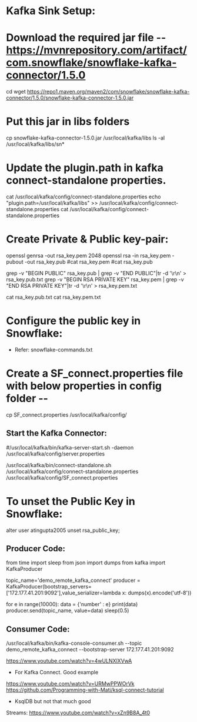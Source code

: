 # Kafka Sink Setup:
# Download the required jar file -- https://mvnrepository.com/artifact/com.snowflake/snowflake-kafka-connector/1.5.0
cd 
wget https://repo1.maven.org/maven2/com/snowflake/snowflake-kafka-connector/1.5.0/snowflake-kafka-connector-1.5.0.jar

# Put this jar in libs folders
cp snowflake-kafka-connector-1.5.0.jar /usr/local/kafka/libs
ls -al /usr/local/kafka/libs/sn*

# Update the plugin.path in kafka connect-standalone properties.
cat /usr/local/kafka/config/connect-standalone.properties
echo "plugin.path=/usr/local/kafka/libs" >> /usr/local/kafka/config/connect-standalone.properties
cat /usr/local/kafka/config/connect-standalone.properties


# Create Private & Public key-pair:
openssl genrsa -out rsa_key.pem 2048
openssl rsa -in rsa_key.pem -pubout -out rsa_key.pub
#cat rsa_key.pem
#cat rsa_key.pub

grep -v "BEGIN PUBLIC" rsa_key.pub | grep -v "END PUBLIC"|tr -d '\r\n' > rsa_key.pub.txt
grep -v "BEGIN RSA PRIVATE KEY" rsa_key.pem | grep -v "END RSA PRIVATE KEY"|tr -d '\r\n' > rsa_key.pem.txt

cat rsa_key.pub.txt
cat rsa_key.pem.txt


# Configure the public key in Snowflake:
- Refer: snowflake-commands.txt


# Create a SF_connect.properties file with below properties in config folder --
cp SF_connect.properties /usr/local/kafka/config/


Start the Kafka Connector:
---------------------------------------------------------

#/usr/local/kafka/bin/kafka-server-start.sh  -daemon /usr/local/kafka/config/server.properties

/usr/local/kafka/bin/connect-standalone.sh /usr/local/kafka/config/connect-standalone.properties /usr/local/kafka/config/SF_connect.properties


# To unset the Public Key in Snowflake:
alter user atingupta2005 unset rsa_public_key;


Producer Code:
---------------------
from time import sleep
from json import dumps
from kafka import KafkaProducer

topic_name='demo_remote_kafka_connect'
producer = KafkaProducer(bootstrap_servers=['172.177.41.201:9092'],value_serializer=lambda x: dumps(x).encode('utf-8'))

for e in range(10000):
    data = {'number' : e}
    print(data)
    producer.send(topic_name, value=data)
    sleep(0.5)
 
Consumer Code:
--------------------
/usr/local/kafka/bin/kafka-console-consumer.sh --topic demo_remote_kafka_connect --bootstrap-server 172.177.41.201:9092

https://www.youtube.com/watch?v=4wULNXlXVwA
 - For Kafka Connect. Good example

https://www.youtube.com/watch?v=URMwPPWOrVk
https://github.com/Programming-with-Mati/ksql-connect-tutorial
 - KsqlDB but not that much good

Streams:
https://www.youtube.com/watch?v=xZn9B8A_4t0

